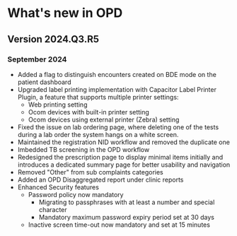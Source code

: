 # What's new in OPD

## Version 2024.Q3.R5

### September 2024

- Added a flag to distinguish encounters created on BDE mode on the patient dashboard 
- Upgraded label printing implementation with Capacitor Label Printer Plugin, a feature that supports multiple printer settings: 
    - Web printing setting
    - Ocom devices with built-in printer setting 
    - Ocom devices using external printer (Zebra) setting
- Fixed the issue on lab ordering page, where deleting one of the tests during a lab order the system hangs on a white screen. 
- Maintained the registration NID workflow and removed the duplicate one
- Imbedded TB screening in the OPD workflow
- Redesigned the prescription page to display minimal items initially and introduces a dedicated summary page for better usability and navigation
- Removed "Other" from sub complaints categories
- Added an OPD Disaggregated report under clinic reports
- Enhanced Security features 
    - Password policy now mandatory 
        - Migrating to passphrases with at least a number and special character 
        - Mandatory maximum password expiry period set at 30 days 
    - Inactive screen time-out now mandatory and set at 15 minutes 